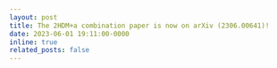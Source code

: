```yaml
---
layout: post
title: The 2HDM+a combination paper is now on arXiv (2306.00641)!
date: 2023-06-01 19:11:00-0000
inline: true
related_posts: false
---
```



